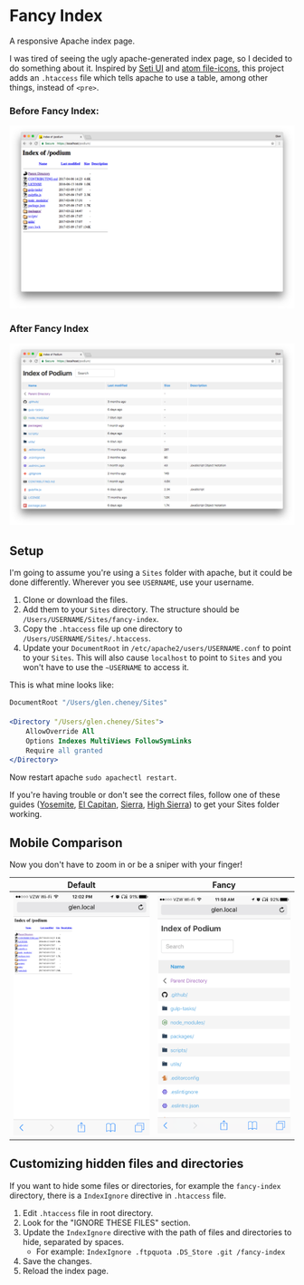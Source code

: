 # Fancy Index

A responsive Apache index page.

I was tired of seeing the ugly apache-generated index page, so I decided to do something about it. Inspired by [Seti UI](https://github.com/jesseweed/seti-ui) and [atom file-icons](https://github.com/file-icons/atom), this project adds an `.htaccess` file which tells apache to use a table, among other things, instead of `<pre>`.

### Before Fancy Index:
![before fancy index](before.png)

### After Fancy Index
![after fancy index](after.png)


## Setup

I'm going to assume you're using a `Sites` folder with apache, but it could be done differently. Wherever you see `USERNAME`, use your username.

1. Clone or download the files.
2. Add them to your `Sites` directory. The structure should be `/Users/USERNAME/Sites/fancy-index`.
3. Copy the `.htaccess` file up one directory to `/Users/USERNAME/Sites/.htaccess`.
4. Update your `DocumentRoot` in `/etc/apache2/users/USERNAME.conf` to point to your `Sites`. This will also cause `localhost` to point to `Sites` and you won't have to use the `~USERNAME` to access it.

This is what mine looks like:
```apache
DocumentRoot "/Users/glen.cheney/Sites"

<Directory "/Users/glen.cheney/Sites">
    AllowOverride All
    Options Indexes MultiViews FollowSymLinks
    Require all granted
</Directory>

```

Now restart apache `sudo apachectl restart`.

If you're having trouble or don't see the correct files, follow one of these guides ([Yosemite](http://coolestguidesontheplanet.com/get-apache-mysql-php-phpmyadmin-working-osx-10-10-yosemite/), [El Capitan](http://coolestguidesontheplanet.com/get-apache-mysql-php-and-phpmyadmin-working-on-osx-10-11-el-capitan/), [Sierra](https://coolestguidesontheplanet.com/get-apache-mysql-php-and-phpmyadmin-working-on-macos-sierra/), [High Sierra](https://coolestguidesontheplanet.com/install-apache-mysql-php-and-phpmyadmin-on-macos-high-sierra-10-13/)) to get your Sites folder working.

## Mobile Comparison

Now you don't have to zoom in or be a sniper with your finger!

| Default  | Fancy  |
|:--------:|:------:|
|![before fancy index (mobile)](before_mobile.png)  |  ![after fancy index (mobile)](after_mobile.png)|

## Customizing hidden files and directories

If you want to hide some files or directories, for example the `fancy-index` directory, there is a `IndexIgnore` directive in `.htaccess` file.

1. Edit `.htaccess` file in root directory.
2. Look for the "IGNORE THESE FILES" section.
3. Update the `IndexIgnore` directive with the path of files and directories to hide, separated by spaces.
	* For example: `IndexIgnore .ftpquota .DS_Store .git /fancy-index`
4. Save the changes.
5. Reload the index page.
